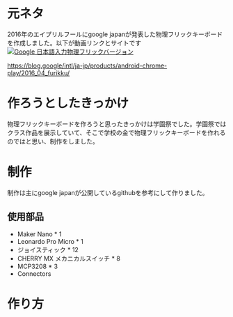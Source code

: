 # 元ネタ
2016年のエイプリルフールにgoogle japanが発表した物理フリックキーボードを作成しました。以下が動画リンクとサイトです\
[![Google 日本語入力物理フリックバージョン](https://github.com/user-attachments/assets/aec5b6de-97ed-4d39-81aa-129b392df61c)](https://youtu.be/5LI1PysAlkU?si=t8umUnH_9durJIMJ)

https://blog.google/intl/ja-jp/products/android-chrome-play/2016_04_furikku/

# 作ろうとしたきっかけ
物理フリックキーボードを作ろうと思ったきっかけは学園祭でした。学園祭ではクラス作品を展示していて、そこで学校の金で物理フリックキーボードを作れるのではと思い、制作をしました。

# 制作
制作は主にgoogle japanが公開しているgithubを参考にして作りました。

## 使用部品
- Maker Nano * 1
- Leonardo Pro Micro * 1
- ジョイスティック * 12
- CHERRY MX メカニカルスイッチ * 8
- MCP3208 * 3
- Connectors

# 作り方

